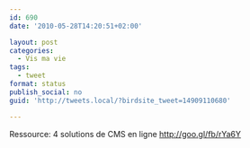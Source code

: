 ```yaml
---
id: 690
date: '2010-05-28T14:20:51+02:00'

layout: post
categories:
  - Vis ma vie
tags:
  - tweet
format: status
publish_social: no
guid: 'http://tweets.local/?birdsite_tweet=14909110680'

---
```


Ressource: 4 solutions de CMS en ligne http://goo.gl/fb/rYa6Y